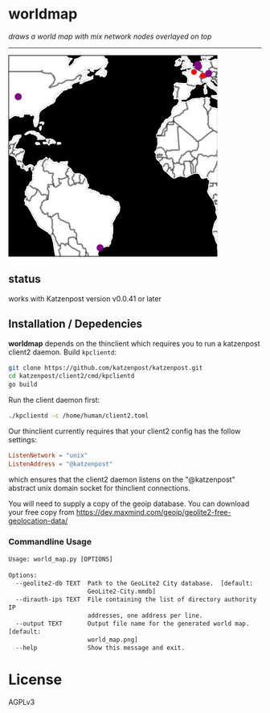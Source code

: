 # worldmap

*draws a world map with mix network nodes overlayed on top*

---

![world map image](world_map.png "world map")


## status

works with Katzenpost version v0.0.41 or later

## Installation / Depedencies


**worldmap** depends on the thinclient which requires you
to run a katzenpost client2 daemon. Build `kpclientd`:


```bash
git clone https://github.com/katzenpost/katzenpost.git
cd katzenpost/client2/cmd/kpclientd
go build
```

Run the client daemon first:

```bash
./kpclientd -c /home/human/client2.toml
```

Our thinclient currently requires that your client2 config
has the follow settings:

```toml
ListenNetwork = "unix"
ListenAddress = "@katzenpost"
```

which ensures that the client2 daemon listens on the "@katzenpost"
abstract unix domain socket for thinclient connections.

You will need to supply a copy of the geoip database. You can
download your free copy from https://dev.maxmind.com/geoip/geolite2-free-geolocation-data/



### Commandline Usage

```
Usage: world_map.py [OPTIONS]

Options:
  --geolite2-db TEXT  Path to the GeoLite2 City database.  [default:
                      GeoLite2-City.mmdb]
  --dirauth-ips TEXT  File containing the list of directory authority IP
                      addresses, one address per line.
  --output TEXT       Output file name for the generated world map.  [default:
                      world_map.png]
  --help              Show this message and exit.
```

# License

AGPLv3
